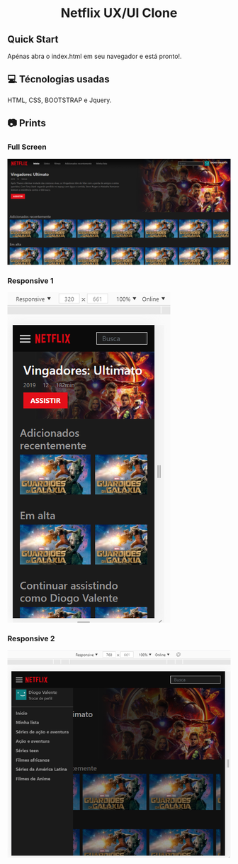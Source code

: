 <h1 align="center">
  Netflix UX/UI Clone
</h1>

<h2>Quick Start</h2>
Apénas abra o index.html em seu navegador e está pronto!.

<h2>💻 Técnologias usadas</h2>
HTML, CSS, BOOTSTRAP e Jquery.

<h2>📷 Prints</h2>
<h3>Full Screen</h3>
<img src="assets/img/print1.PNG"></img>

<h3>Responsive 1</h3>
<img src="assets/img/print2.PNG"></img>

<h3>Responsive 2</h3>
<img src="assets/img/print3.PNG"></img>

